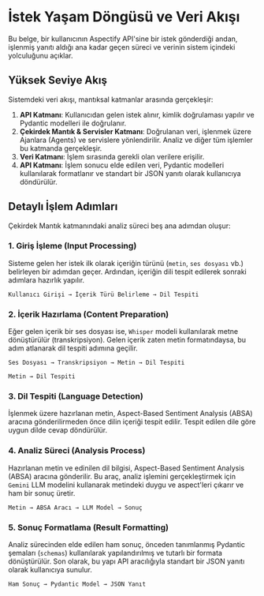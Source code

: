 # İstek Yaşam Döngüsü ve Veri Akışı

Bu belge, bir kullanıcının Aspectify API'sine bir istek gönderdiği andan, işlenmiş yanıtı aldığı ana kadar geçen süreci ve verinin sistem içindeki yolculuğunu açıklar.

## Yüksek Seviye Akış

Sistemdeki veri akışı, mantıksal katmanlar arasında gerçekleşir:

1.  **API Katmanı**: Kullanıcıdan gelen istek alınır, kimlik doğrulaması yapılır ve Pydantic modelleri ile doğrulanır.
2.  **Çekirdek Mantık & Servisler Katmanı**: Doğrulanan veri, işlenmek üzere Ajanlara (Agents) ve servislere yönlendirilir. Analiz ve diğer tüm işlemler bu katmanda gerçekleşir.
3.  **Veri Katmanı**: İşlem sırasında gerekli olan verilere erişilir.
4.  **API Katmanı**: İşlem sonucu elde edilen veri, Pydantic modelleri kullanılarak formatlanır ve standart bir JSON yanıtı olarak kullanıcıya döndürülür.

## Detaylı İşlem Adımları

Çekirdek Mantık katmanındaki analiz süreci beş ana adımdan oluşur:

### 1. Giriş İşleme (Input Processing)

Sisteme gelen her istek ilk olarak içeriğin türünü (`metin`, `ses dosyası` vb.) belirleyen bir adımdan geçer. Ardından, içeriğin dili tespit edilerek sonraki adımlara hazırlık yapılır.

```
Kullanıcı Girişi → İçerik Türü Belirleme → Dil Tespiti
```

### 2. İçerik Hazırlama (Content Preparation)

Eğer gelen içerik bir ses dosyası ise, `Whisper` modeli kullanılarak metne dönüştürülür (transkripsiyon). Gelen içerik zaten metin formatındaysa, bu adım atlanarak dil tespiti adımına geçilir.

```
Ses Dosyası → Transkripsiyon → Metin → Dil Tespiti
```
```
Metin → Dil Tespiti
```

### 3. Dil Tespiti (Language Detection)

İşlenmek üzere hazırlanan metin, Aspect-Based Sentiment Analysis (ABSA) aracına gönderilirmeden önce dilin içeriği tespit edilir. Tespit edilen dile göre uygun dilde cevap döndürülür.


### 4. Analiz Süreci (Analysis Process)

Hazırlanan metin ve edinilen dil bilgisi, Aspect-Based Sentiment Analysis (ABSA) aracına gönderilir. Bu araç, analiz işlemini gerçekleştirmek için `Gemini` LLM modelini kullanarak metindeki duygu ve aspect'leri çıkarır ve ham bir sonuç üretir.

```
Metin → ABSA Aracı → LLM Model → Sonuç
```

### 5. Sonuç Formatlama (Result Formatting)

Analiz sürecinden elde edilen ham sonuç, önceden tanımlanmış Pydantic şemaları (`schemas`) kullanılarak yapılandırılmış ve tutarlı bir formata dönüştürülür. Son olarak, bu yapı API aracılığıyla standart bir JSON yanıtı olarak kullanıcıya sunulur.

```
Ham Sonuç → Pydantic Model → JSON Yanıt
```